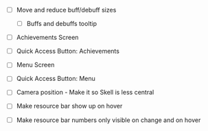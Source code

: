 - [ ] Move and reduce buff/debuff sizes
	- [ ] Buffs and debuffs tooltip
- [ ] Achievements Screen
- [ ] Quick Access Button: Achievements
- [ ] Menu Screen
- [ ] Quick Access Button: Menu
- [ ] Camera position - Make it so Skell is less central
- [ ] Make resource bar show up on hover
- [ ] Make resource bar numbers only visible on change and on hover


